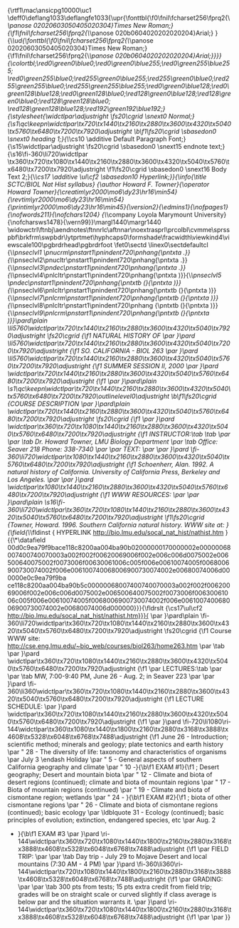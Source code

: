 {\rtf1\mac\ansicpg10000\uc1
\deff0\deflang1033\deflangfe1033{\upr{\fonttbl{\f0\fnil\fcharset256\fprq2{\\*\panose
02020603050405020304}Times New Roman;}{\f1\fnil\fcharset256\fprq2{\\*\panose
020b0604020202020204}Arial;}
}{\\*\ud{\fonttbl{\f0\fnil\fcharset256\fprq2{\\*\panose
02020603050405020304}Times New Roman;}{\f1\fnil\fcharset256\fprq2{\\*\panose
020b0604020202020204}Arial;}}}}{\colortbl;\red0\green0\blue0;\red0\green0\blue255;\red0\green255\blue255;
\red0\green255\blue0;\red255\green0\blue255;\red255\green0\blue0;\red255\green255\blue0;\red255\green255\blue255;\red0\green0\blue128;\red0\green128\blue128;\red0\green128\blue0;\red128\green0\blue128;\red128\green0\blue0;\red128\green128\blue0;
\red128\green128\blue128;\red192\green192\blue192;}{\stylesheet{\widctlpar\adjustright
\fs20\cgrid \snext0
Normal;}{\s1\qc\keepn\widctlpar\tx720\tx1440\tx2160\tx2880\tx3600\tx4320\tx5040\tx5760\tx6480\tx7200\tx7920\adjustright
\b\f1\fs20\cgrid \sbasedon0 \snext0 heading 1;}{\\*\cs10 \additive Default
Paragraph Font;}{\s15\widctlpar\adjustright \fs20\cgrid \sbasedon0 \snext15
endnote text;}{\s16\fi-360\li720\widctlpar
\tx360\tx720\tx1080\tx1440\tx2160\tx2880\tx3600\tx4320\tx5040\tx5760\tx6480\tx7200\tx7920\adjustright
\f1\fs20\cgrid \sbasedon0 \snext16 Body Text 2;}{\\*\cs17 \additive \ul\cf2
\sbasedon10 Hyperlink;}}{\info{\title SCTC/BIOL Nat Hist syllabus} {\author
Howard F. Towner}{\operator Howard
Towner}{\creatim\yr2000\mo6\dy23\hr16\min54}{\revtim\yr2000\mo6\dy23\hr16\min54}{\printim\yr2000\mo6\dy23\hr16\min45}{\version2}{\edmins1}{\nofpages1}{\nofwords211}{\nofchars1204}
{\\*\company Loyola Marymount
University}{\nofcharsws1478}{\vern99}}\margl1440\margr1440
\widowctrl\ftnbj\aendnotes\ftnnrlc\aftnnar\noextrasprl\prcolbl\cvmme\sprsspbf\brkfrm\swpbdr\lytprtmet\hyphcaps0\formshade\fracwidth\viewkind4\viewscale100\pgbrdrhead\pgbrdrfoot
\fet0\sectd \linex0\sectdefaultcl {\\*\pnseclvl1
\pnucrm\pnstart1\pnindent720\pnhang{\pntxta
.}}{\\*\pnseclvl2\pnucltr\pnstart1\pnindent720\pnhang{\pntxta
.}}{\\*\pnseclvl3\pndec\pnstart1\pnindent720\pnhang{\pntxta
.}}{\\*\pnseclvl4\pnlcltr\pnstart1\pnindent720\pnhang{\pntxta
)}}{\\*\pnseclvl5 \pndec\pnstart1\pnindent720\pnhang{\pntxtb (}{\pntxta
)}}{\\*\pnseclvl6\pnlcltr\pnstart1\pnindent720\pnhang{\pntxtb (}{\pntxta
)}}{\\*\pnseclvl7\pnlcrm\pnstart1\pnindent720\pnhang{\pntxtb (}{\pntxta
)}}{\\*\pnseclvl8\pnlcltr\pnstart1\pnindent720\pnhang {\pntxtb (}{\pntxta
)}}{\\*\pnseclvl9\pnlcrm\pnstart1\pnindent720\pnhang{\pntxtb (}{\pntxta
)}}\pard\plain
\li5760\widctlpar\tx720\tx1440\tx2160\tx2880\tx3600\tx4320\tx5040\tx7920\adjustright
\fs20\cgrid {\f1 NATURAL HISTORY OF \par }\pard
\li5760\widctlpar\tx720\tx1440\tx2160\tx2880\tx3600\tx4320\tx5040\tx7200\tx7920\adjustright
{\f1 SO. CALIFORNIA - BIOL 263 \par }\pard
\li5760\widctlpar\tx720\tx1440\tx2160\tx2880\tx3600\tx4320\tx5040\tx5760\tx7200\tx7920\adjustright
{\f1 SUMMER SESSION II, 2000 \par }\pard
\widctlpar\tx720\tx1440\tx2160\tx2880\tx3600\tx4320\tx5040\tx5760\tx6480\tx7200\tx7920\adjustright
{\f1 \par }\pard\plain
\s1\qc\keepn\widctlpar\tx720\tx1440\tx2160\tx2880\tx3600\tx4320\tx5040\tx5760\tx6480\tx7200\tx7920\outlinelevel0\adjustright
\b\f1\fs20\cgrid {COURSE DESCRIPTION \par }\pard\plain
\widctlpar\tx720\tx1440\tx2160\tx2880\tx3600\tx4320\tx5040\tx5760\tx6480\tx7200\tx7920\adjustright
\fs20\cgrid {\f1 \par }\pard
\widctlpar\tx360\tx720\tx1080\tx1440\tx2160\tx2880\tx3600\tx4320\tx5040\tx5760\tx6480\tx7200\tx7920\adjustright
{\f1 INSTRUCTOR:\tab \tab \par \par \tab Dr. Howard Towner, LMU Biology
Department \par \tab Office: Seaver 218 Phone: 338-7340 \par \par TEXT: \par
\par }\pard
\fi-360\li720\widctlpar\tx1080\tx1440\tx2160\tx2880\tx3600\tx4320\tx5040\tx5760\tx6480\tx7200\tx7920\adjustright
{\f1 Schoenherr, Alan. 1992. A natural history of California. University of
California Press, Berkeley and Los Angeles. \par \par }\pard
\widctlpar\tx1080\tx1440\tx2160\tx2880\tx3600\tx4320\tx5040\tx5760\tx6480\tx7200\tx7920\adjustright
{\f1 WWW RESOURCES: \par \par }\pard\plain
\s16\fi-360\li720\widctlpar\tx360\tx720\tx1080\tx1440\tx2160\tx2880\tx3600\tx4320\tx5040\tx5760\tx6480\tx7200\tx7920\adjustright
\f1\fs20\cgrid {Towner, Howard. 1996. Southern California natural history. WWW
site at: }{\field{\\*\fldinst { HYPERLINK
http://bio.lmu.edu/socal_nat_hist/nathist.htm }{{\\*\datafield
00d0c9ea79f9bace118c8200aa004ba90b02000000170000002e00000068007400740070003a002f002f00620069006f002e006c006d0075002e006500640075002f0073006f00630061006c005f006e00610074005f0068006900730074002f006e006100740068006900730074002e00680074006d000000e0c9ea79f9ba
ce118c8200aa004ba90b5c00000068007400740070003a002f002f00620069006f002e006c006d0075002e006500640075002f0073006f00630061006c005f006e00610074005f0068006900730074002f006e006100740068006900730074002e00680074006d000000}}}{\fldrslt
{\cs17\ul\cf2 http://bio.lmu.edu/socal_nat_hist/nathist.htm}}}{ \par
}\pard\plain
\fi-360\li720\widctlpar\tx360\tx720\tx1080\tx1440\tx2160\tx2880\tx3600\tx4320\tx5040\tx5760\tx6480\tx7200\tx7920\adjustright
\fs20\cgrid {\f1 Course WWW site:
http://cse.eng.lmu.edu/~bio_web/courses/biol263/home263.htm \par \tab \par
}\pard
\widctlpar\tx360\tx720\tx1080\tx1440\tx2160\tx2880\tx3600\tx4320\tx5040\tx5760\tx6480\tx7200\tx7920\adjustright
{\f1 \par LECTURES:\tab \par \par \tab MW, 7:00-9:40 PM, June 26 - Aug. 2; in
Seaver 223 \par \par }\pard
\fi-360\li360\widctlpar\tx360\tx720\tx1080\tx1440\tx2160\tx2880\tx3600\tx4320\tx5040\tx5760\tx6480\tx7200\tx7920\adjustright
{\f1 LECTURE SCHEDULE: \par }\pard
\widctlpar\tx360\tx720\tx1080\tx1440\tx2160\tx2880\tx3600\tx4320\tx5040\tx5760\tx6480\tx7200\tx7920\adjustright
{\f1 \par }\pard
\fi-720\li1080\ri-144\widctlpar\tx360\tx1080\tx1440\tx1800\tx2160\tx2880\tx3168\tx3888\tx4608\tx5328\tx6048\tx6768\tx7488\adjustright
{\f1 June 26 - Introduction; scientific method; minerals and geology; plate
tectonics and earth history \par " 28 - The diversity of life: taxonomy and
characteristics of organisms \par July 3 \endash Holiday \par " 5 - General
aspects of southern California geography and climate \par " 10 -}{\b\f1 EXAM
#1}{\f1 ; Desert geography; Desert and mountain biota \par " 12 - Climate and
biota of desert regions (continued); climate and biota of mountain regions
\par " 17 - Biota of mountain regions (continued) \par " 19 - Climate and
biota of cismontane region; wetlands \par " 24 - }{\b\f1 EXAM #2}{\f1 ; biota
of other cismontane regions \par " 26 - Climate and biota of cismontane
regions (continued); basic ecology \par \ldblquote 31 - Ecology (continued);
basic principles of evolution; extinction, endangered species, etc \par Aug. 2
- }{\b\f1 EXAM #3 \par }\pard
\ri-144\widctlpar\tx360\tx720\tx1080\tx1440\tx1800\tx2160\tx2880\tx3168\tx3888\tx4608\tx5328\tx6048\tx6768\tx7488\adjustright
{\f1 \par FIELD TRIP: \par \par \tab Day trip - July 29 to Mojave Desert and
local mountains (7:30 AM - 4 PM) \par }\pard
\fi-360\li360\ri-144\widctlpar\tx720\tx1080\tx1440\tx1800\tx2160\tx2880\tx3168\tx3888\tx4608\tx5328\tx6048\tx6768\tx7488\adjustright
{\f1 \par GRADING: \par \par \tab 300 pts from tests; 15 pts extra credit from
field trip; grades will be on straight scale or curved slightly if class
average is below par and the situation warrants it. \par }\pard
\ri-144\widctlpar\tx360\tx720\tx1080\tx1440\tx1800\tx2160\tx2880\tx3168\tx3888\tx4608\tx5328\tx6048\tx6768\tx7488\adjustright
{\f1 \par \par }}

